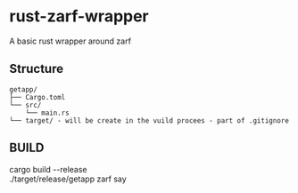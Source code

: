 # rust-zarf-wrapper
A basic rust wrapper around zarf

## Structure
```
getapp/
├── Cargo.toml
└── src/
    └── main.rs
└── target/ - will be create in the vuild procees - part of .gitignore
```
## BUILD
cargo build --release  
./target/release/getapp zarf say


